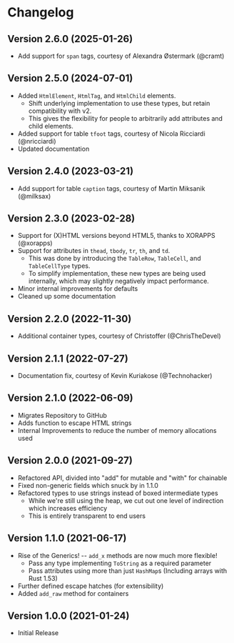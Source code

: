 Changelog
=========

## Version 2.6.0 (2025-01-26)
* Add support for `span` tags, courtesy of Alexandra Østermark (@cramt)

## Version 2.5.0 (2024-07-01)
* Added `HtmlElement`, `HtmlTag`, and `HtmlChild` elements.
    * Shift underlying implementation to use these types, but retain compatibility with v2.
    * This gives the flexibility for people to arbitrarily add attributes and child elements.
* Added support for table `tfoot` tags, courtesy of Nicola Ricciardi (@nricciardi)
* Updated documentation

## Version 2.4.0 (2023-03-21)
* Add support for table `caption` tags, courtesy of Martin Miksanik (@milksax)

## Version 2.3.0 (2023-02-28)
* Support for (X)HTML versions beyond HTML5, thanks to XORAPPS (@xorapps)
* Support for attributes in `thead`, `tbody`, `tr`, `th`, and `td`.
    * This was done by introducing the `TableRow`, `TableCell`, and `TableCellType` types.
    * To simplify implementation, these new types are being used internally, which may slightly
      negatively impact performance.
* Minor internal improvements for defaults
* Cleaned up some documentation

## Version 2.2.0 (2022-11-30)
* Additional container types, courtesy of Christoffer (@ChrisTheDevel)

## Version 2.1.1 (2022-07-27)
* Documentation fix, courtesy of Kevin Kuriakose (@Technohacker)

## Version 2.1.0 (2022-06-09)
* Migrates Repository to GitHub
* Adds function to escape HTML strings
* Internal Improvements to reduce the number of memory allocations used

## Version 2.0.0 (2021-09-27)
* Refactored API, divided into "add" for mutable and "with" for chainable
* Fixed non-generic fields which snuck by in 1.1.0
* Refactored types to use strings instead of boxed intermediate types
    * While we're still using the heap, we cut out one level of indirection which increases efficiency
    * This is entirely transparent to end users

## Version 1.1.0 (2021-06-17)
* Rise of the Generics! -- `add_x` methods are now much more flexible!
    * Pass any type implementing `ToString` as a required parameter
    * Pass attributes using more than just `HashMap`s (Including arrays with Rust 1.53)
* Further defined escape hatches (for extensibility)
* Added `add_raw` method for containers

## Version 1.0.0 (2021-01-24)
* Initial Release
